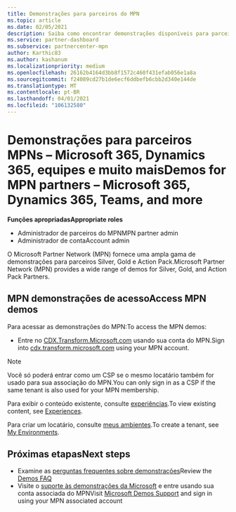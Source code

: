 ```yaml
---
title: Demonstrações para parceiros do MPN
ms.topic: article
ms.date: 02/05/2021
description: Saiba como encontrar demonstrações disponíveis para parceiros MPN Silver, Gold e Action Pack.
ms.service: partner-dashboard
ms.subservice: partnercenter-mpn
author: Karthic83
ms.author: kashanum
ms.localizationpriority: medium
ms.openlocfilehash: 26162b4164d3bb8f1572c460f431efab056e1a8a
ms.sourcegitcommit: f24089cd27b1de6ecf6ddbefb6cbb2d340e144de
ms.translationtype: MT
ms.contentlocale: pt-BR
ms.lasthandoff: 04/01/2021
ms.locfileid: "106132580"
---
```

# <a name="demos-for-mpn-partners--microsoft-365-dynamics-365-teams-and-more"></a><span data-ttu-id="b95c7-103">Demonstrações para parceiros MPNs – Microsoft 365, Dynamics 365, equipes e muito mais</span><span class="sxs-lookup"><span data-stu-id="b95c7-103">Demos for MPN partners – Microsoft 365, Dynamics 365, Teams, and more</span></span>

<span data-ttu-id="b95c7-104">**Funções apropriadas**</span><span class="sxs-lookup"><span data-stu-id="b95c7-104">**Appropriate roles**</span></span>

- <span data-ttu-id="b95c7-105">Administrador de parceiros do MPN</span><span class="sxs-lookup"><span data-stu-id="b95c7-105">MPN partner admin</span></span>
- <span data-ttu-id="b95c7-106">Administrador de conta</span><span class="sxs-lookup"><span data-stu-id="b95c7-106">Account admin</span></span>

<span data-ttu-id="b95c7-107">O Microsoft Partner Network (MPN) fornece uma ampla gama de demonstrações para parceiros Silver, Gold e Action Pack.</span><span class="sxs-lookup"><span data-stu-id="b95c7-107">Microsoft Partner Network (MPN) provides a wide range of demos for Silver, Gold, and Action Pack Partners.</span></span>

## <a name="access-mpn-demos"></a><span data-ttu-id="b95c7-108">MPN demonstrações de acesso</span><span class="sxs-lookup"><span data-stu-id="b95c7-108">Access MPN demos</span></span>

<span data-ttu-id="b95c7-109">Para acessar as demonstrações do MPN:</span><span class="sxs-lookup"><span data-stu-id="b95c7-109">To access the MPN demos:</span></span>

- <span data-ttu-id="b95c7-110">Entre no [CDX.Transform.Microsoft.com](https://cdx.transform.microsoft.com/) usando sua conta do MPN.</span><span class="sxs-lookup"><span data-stu-id="b95c7-110">Sign into [cdx.transform.microsoft.com](https://cdx.transform.microsoft.com/) using your MPN account.</span></span>

>[!NOTE]
><span data-ttu-id="b95c7-111">Você só poderá entrar como um CSP se o mesmo locatário também for usado para sua associação do MPN.</span><span class="sxs-lookup"><span data-stu-id="b95c7-111">You can only sign in as a CSP if the same tenant is also used for your MPN membership.</span></span>

<span data-ttu-id="b95c7-112">Para exibir o conteúdo existente, consulte [experiências](https://cdx.transform.microsoft.com/experiences).</span><span class="sxs-lookup"><span data-stu-id="b95c7-112">To view existing content, see [Experiences](https://cdx.transform.microsoft.com/experiences).</span></span>

<span data-ttu-id="b95c7-113">Para criar um locatário, consulte [meus ambientes](https://cdx.transform.microsoft.com/my-tenants).</span><span class="sxs-lookup"><span data-stu-id="b95c7-113">To create a tenant, see [My Environments](https://cdx.transform.microsoft.com/my-tenants).</span></span>

## <a name="next-steps"></a><span data-ttu-id="b95c7-114">Próximas etapas</span><span class="sxs-lookup"><span data-stu-id="b95c7-114">Next steps</span></span>

- <span data-ttu-id="b95c7-115">Examine as [perguntas frequentes sobre demonstrações](https://cdx.transform.microsoft.com/help/faq)</span><span class="sxs-lookup"><span data-stu-id="b95c7-115">Review the [Demos FAQ](https://cdx.transform.microsoft.com/help/faq)</span></span>
- <span data-ttu-id="b95c7-116">Visite o [suporte às demonstrações da Microsoft](https://cdx.transform.microsoft.com/submit-request) e entre usando sua conta associada do MPN</span><span class="sxs-lookup"><span data-stu-id="b95c7-116">Visit [Microsoft Demos Support](https://cdx.transform.microsoft.com/submit-request) and sign in using your MPN associated account</span></span>
